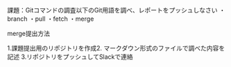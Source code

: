 課題：Gitコマンドの調査以下のGit用語を調べ、レポートをプッシュしなさい
・branch
・pull
・fetch
・merge


merge提出方法

1.課題提出用のリポジトリを作成2.
マークダウン形式のファイルで調べた内容を記述
3.リポジトリをプッシュしてSlackで連絡
